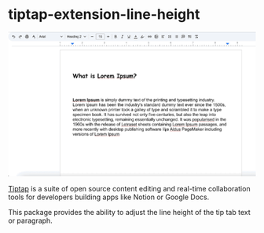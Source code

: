 # tiptap-extension-line-height

![tiptap-extension-line-height](./src/assets/screenshot.gif)

[Tiptap](https://tiptap.dev/) is a suite of open source content editing and real-time collaboration tools for developers building apps like Notion or Google Docs.

This package provides the ability to adjust the line height of the tip tab text or paragraph.

<!-- It has been tested in 
[React](https://codesandbox.io/p/some_sandbox_link), and [NextJS](https://codesandbox.io/p/some_sandbox_link) -->
